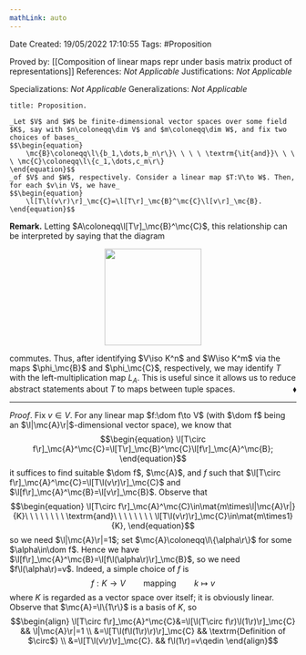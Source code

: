 ```yaml
---
mathLink: auto
---
```


<div class="topSpace"></div>

Date Created: 19/05/2022 17:10:55
Tags: #Proposition

Proved by: [[Composition of linear maps repr under basis matrix product of representations]]
References: _Not Applicable_
Justifications: _Not Applicable_

Specializations: _Not Applicable_
Generalizations: _Not Applicable_

``` ad-Proposition
title: Proposition.

_Let $V$ and $W$ be finite-dimensional vector spaces over some field $K$, say with $n\coloneqq\dim V$ and $m\coloneqq\dim W$, and fix two choices of bases_
$$\begin{equation}
    \mc{B}\coloneqq\l\{b_1,\dots,b_n\r\}\ \ \ \ \textrm{\it{and}}\ \ \ \ \mc{C}\coloneqq\l\{c_1,\dots,c_m\r\}
\end{equation}$$
_of $V$ and $W$, respectively. Consider a linear map $T:V\to W$. Then, for each $v\in V$, we have_
$$\begin{equation}
    \l[T\l(v\r)\r]_\mc{C}=\l[T\r]_\mc{B}^\mc{C}\l[v\r]_\mc{B}.
\end{equation}$$

```

**Remark.** Letting $A\coloneqq\l[T\r]_\mc{B}^\mc{C}$, this relationship can be interpreted by saying that the diagram
<center><img src="app://local/home/zhao/Dropbox/MathWiki/Images/2022-05-29_220733/image.svg", width=170></center>

commutes. Thus, after identifying $V\iso K^n$ and $W\iso K^m$ via the maps $\phi_\mc{B}$ and $\phi_\mc{C}$, respectively, we may identify $T$ with the left-multiplication map $L_A$. This is useful since it allows us to reduce abstract statements about $T$ to maps between tuple spaces.<span style="float:right;">$\blacklozenge$</span>

---

_Proof_. Fix $v\in V$. For any linear map $f:\dom f\to V$ (with $\dom f$ being an $\l|\mc{A}\r|$-dimensional vector space), we know that
$$\begin{equation}
    \l[T\circ f\r]_\mc{A}^\mc{C}=\l[T\r]_\mc{B}^\mc{C}\l[f\r]_\mc{A}^\mc{B};
\end{equation}$$
it suffices to find suitable $\dom f$, $\mc{A}$, and $f$ such that $\l[T\circ f\r]_\mc{A}^\mc{C}=\l[T\l(v\r)\r]_\mc{C}$ and $\l[f\r]_\mc{A}^\mc{B}=\l[v\r]_\mc{B}$. Observe that
$$\begin{equation}
    \l[T\circ f\r]_\mc{A}^\mc{C}\in\mat{m\times\l|\mc{A}\r|}{K}\ \ \ \ \ \ \ \ \textrm{and}\ \ \ \ \ \ \ \ \l[T\l(v\r)\r]_\mc{C}\in\mat{m\times1}{K},
\end{equation}$$
so we need $\l|\mc{A}\r|=1$; set $\mc{A}\coloneqq\l\{\alpha\r\}$ for some $\alpha\in\dom f$. Hence we have $\l[f\r]_\mc{A}^\mc{B}=\l[f\l(\alpha\r)\r]_\mc{B}$, so we need $f\l(\alpha\r)=v$. Indeed, a simple choice of $f$ is
$$\begin{equation}
    f:K\to V \ \ \ \ \ \ \ \ \textrm{mapping}\ \ \ \ \ \ \ \ k\mapsto v
\end{equation}$$
where $K$ is regarded as a vector space over itself; it is obviously linear. Observe that $\mc{A}=\l\{1\r\}$ is a basis of $K$, so
$$\begin{align}
    \l[T\circ f\r]_\mc{A}^\mc{C}&=\l[\l(T\circ f\r)\l(1\r)\r]_\mc{C} && \l|\mc{A}\r|=1 \\
    &=\l[T\l(f\l(1\r)\r)\r]_\mc{C} && \textrm{Definition of $\circ$} \\
    &=\l[T\l(v\r)\r]_\mc{C}. && f\l(1\r)=v\qedin
\end{align}$$
